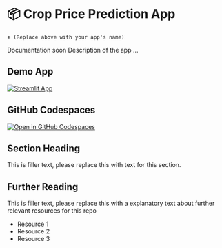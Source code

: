 # 📦 Crop Price Prediction App
```
⬆️ (Replace above with your app's name)
```

Documentation soon
Description of the app ...

## Demo App

[![Streamlit App](https://static.streamlit.io/badges/streamlit_badge_black_white.svg)](https://croppred.streamlit.app/)

## GitHub Codespaces

[![Open in GitHub Codespaces](https://github.com/codespaces/badge.svg)](https://codespaces.new/streamlit/app-starter-kit?quickstart=1)

## Section Heading

This is filler text, please replace this with text for this section.

## Further Reading

This is filler text, please replace this with a explanatory text about further relevant resources for this repo
- Resource 1
- Resource 2
- Resource 3
